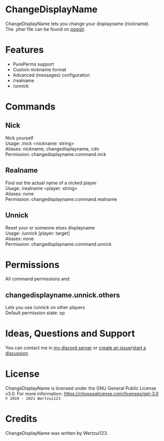 # ChangeDisplayName
ChangeDisplayName lets you change your displayname (nickname).
<br>The .phar file can be found on <a href="https://poggit.pmmp.io/ci/Wertzui123/ChangeDisplayName/ChangeDisplayName">poggit</a>.

# Features
- PurePerms support
- Custom nickname format
- Advanced (messages) configuration
- /realname
- /unnick

# Commands
## Nick
Nick yourself
<br>Usage: /nick <nickname: string>
<br>Aliases: nickname, changedisplayname, cdn
<br>Permission: changedisplayname.command.nick

## Realname
Find out the actual name of a nicked player
<br>Usage: /realname <player: string>
<br>Aliases: none
<br>Permission: changedisplayname.command.realname

## Unnick
Reset your or someone elses displayname
<br>Usage: /unnick [player: target]
<br>Aliases: none
<br>Permission: changedisplayname.command.unnick

# Permissions
All command permissions and:

## changedisplayname.unnick.others
Lets you use /unnick on other players
<br>Default permission state: op
  
# Ideas, Questions and Support
You can contact me in <a href="https://discord.gg/eGhZGtF">my discord server</a> or <a href="https://github.com/Wertzui123/ChangeDisplayName/issues/new">create an issue</a>/<a href="https://github.com/Wertzui123/ChangeDisplayName/discussions/new">start a discussion</a>.

# License
ChangeDisplayName is licensed under the GNU General Public License v3.0. For more information: https://choosealicense.com/licenses/gpl-3.0
<br><code>© 2019 - 2021 Wertzui123</code>

# Credits
ChangeDisplayName was written by Wertzui123.